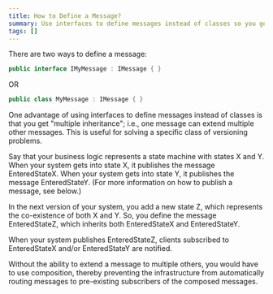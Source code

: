 ```yaml
---
title: How to Define a Message?
summary: Use interfaces to define messages instead of classes so you get multiple inheritance.
tags: []
---
```


There are two ways to define a message:


```C#
public interface IMyMessage : IMessage { }
```

 OR


```C#
public class MyMessage : IMessage { }
```

 One advantage of using interfaces to define messages instead of classes is that you get "multiple inheritance"; i.e., one message can extend multiple other messages. This is useful for solving a specific class of versioning problems.

Say that your business logic represents a state machine with states X and Y. When your system gets into state X, it publishes the message EnteredStateX. When your system gets into state Y, it publishes the message EnteredStateY. (For more information on how to publish a message, see below.)

In the next version of your system, you add a new state Z, which represents the co-existence of both X and Y. So, you define the message EnteredStateZ, which inherits both EnteredStateX and EnteredStateY.

When your system publishes EnteredStateZ, clients subscribed to EnteredStateX and/or EnteredStateY are notified.

Without the ability to extend a message to multiple others, you would have to use composition, thereby preventing the infrastructure from automatically routing messages to pre-existing subscribers of the composed messages.

